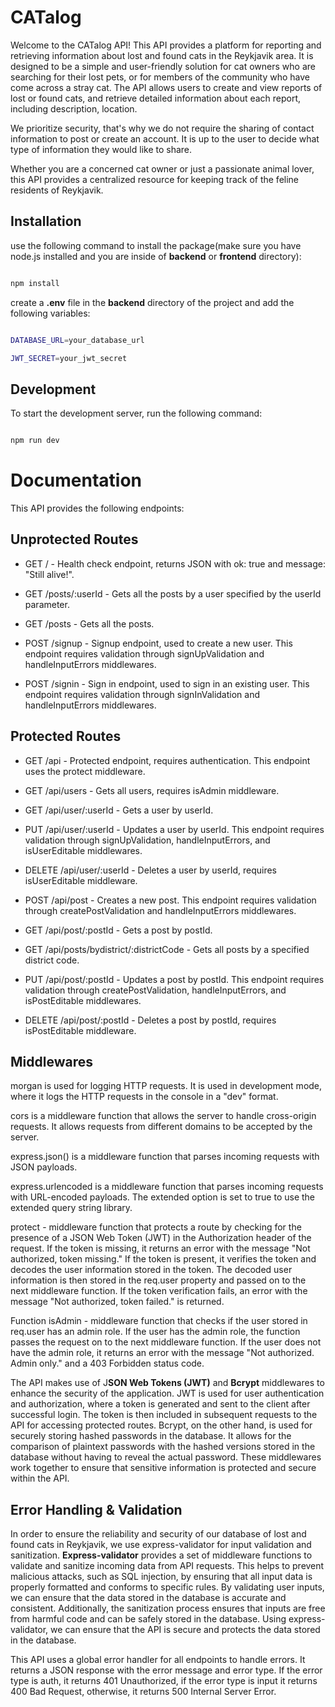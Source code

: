 # CATalog

Welcome to the CATalog API! This API provides a platform for reporting and retrieving information about lost and found cats in the Reykjavik area. It is designed to be a simple and user-friendly solution for cat owners who are searching for their lost pets, or for members of the community who have come across a stray cat. The API allows users to create and view reports of lost or found cats, and retrieve detailed information about each report, including description, location.

We prioritize security, that's why we do not require the sharing of contact information to post or create an account. It is up to the user to decide what type of information they would like to share.

Whether you are a concerned cat owner or just a passionate animal lover, this API provides a centralized resource for keeping track of the feline residents of Reykjavik.

## Installation

use the following command to install the package(make sure you have node.js installed and you are inside of **backend** or **frontend** directory):

```bash

npm install

```

create a **.env** file in the **backend** directory of the project and add the following variables:

```bash

DATABASE_URL=your_database_url

JWT_SECRET=your_jwt_secret

```

## Development

To start the development server, run the following command:

```bash

npm run dev

```

# Documentation

This API provides the following endpoints:

## Unprotected Routes

-  GET / - Health check endpoint, returns JSON with ok: true and
   message: "Still alive!".

-  GET /posts/:userId - Gets all the posts by a user specified by the
   userId parameter.

-  GET /posts - Gets all the posts.

-  POST /signup - Signup endpoint, used to create a new user. This
   endpoint requires validation through signUpValidation and
   handleInputErrors middlewares.

-  POST /signin - Sign in endpoint, used to sign in an existing user.
   This endpoint requires validation through signInValidation and
   handleInputErrors middlewares.

## Protected Routes

-  GET /api - Protected endpoint, requires authentication. This endpoint
   uses the protect middleware.

-  GET /api/users - Gets all users, requires isAdmin middleware.

-  GET /api/user/:userId - Gets a user by userId.

-  PUT /api/user/:userId - Updates a user by userId. This endpoint
   requires validation through signUpValidation, handleInputErrors, and
   isUserEditable middlewares.

-  DELETE /api/user/:userId - Deletes a user by userId, requires
   isUserEditable middleware.

-  POST /api/post - Creates a new post. This endpoint requires
   validation through createPostValidation and handleInputErrors
   middlewares.

-  GET /api/post/:postId - Gets a post by postId.

-  GET /api/posts/bydistrict/:districtCode - Gets all posts by a
   specified district code.

-  PUT /api/post/:postId - Updates a post by postId. This endpoint
   requires validation through createPostValidation, handleInputErrors,
   and isPostEditable middlewares.

-  DELETE /api/post/:postId - Deletes a post by postId, requires
   isPostEditable middleware.

## Middlewares

morgan is used for logging HTTP requests. It is used in development mode, where it logs the HTTP requests in the console in a "dev" format.

cors is a middleware function that allows the server to handle cross-origin requests. It allows requests from different domains to be accepted by the server.

express.json() is a middleware function that parses incoming requests with JSON payloads.

express.urlencoded is a middleware function that parses incoming requests with URL-encoded payloads. The extended option is set to true to use the extended query string library.

protect - middleware function that protects a route by checking for the presence of a JSON Web Token (JWT) in the Authorization header of the request. If the token is missing, it returns an error with the message "Not authorized, token missing." If the token is present, it verifies the token and decodes the user information stored in the token. The decoded user information is then stored in the req.user property and passed on to the next middleware function. If the token verification fails, an error with the message "Not authorized, token failed." is returned.

Function isAdmin - middleware function that checks if the user stored in req.user has an admin role. If the user has the admin role, the function passes the request on to the next middleware function. If the user does not have the admin role, it returns an error with the message "Not authorized. Admin only." and a 403 Forbidden status code.

The API makes use of J**SON Web Tokens (JWT)** and **Bcrypt** middlewares to enhance the security of the application. JWT is used for user authentication and authorization, where a token is generated and sent to the client after successful login. The token is then included in subsequent requests to the API for accessing protected routes. Bcrypt, on the other hand, is used for securely storing hashed passwords in the database. It allows for the comparison of plaintext passwords with the hashed versions stored in the database without having to reveal the actual password. These middlewares work together to ensure that sensitive information is protected and secure within the API.

## Error Handling & Validation

In order to ensure the reliability and security of our database of lost and found cats in Reykjavik, we use express-validator for input validation and sanitization. **Express-validator** provides a set of middleware functions to validate and sanitize incoming data from API requests. This helps to prevent malicious attacks, such as SQL injection, by ensuring that all input data is properly formatted and conforms to specific rules. By validating user inputs, we can ensure that the data stored in the database is accurate and consistent. Additionally, the sanitization process ensures that inputs are free from harmful code and can be safely stored in the database. Using express-validator, we can ensure that the API is secure and protects the data stored in the database.

This API uses a global error handler for all endpoints to handle errors. It returns a JSON response with the error message and error type. If the error type is auth, it returns 401 Unauthorized, if the error type is input it returns 400 Bad Request, otherwise, it returns 500 Internal Server Error.
